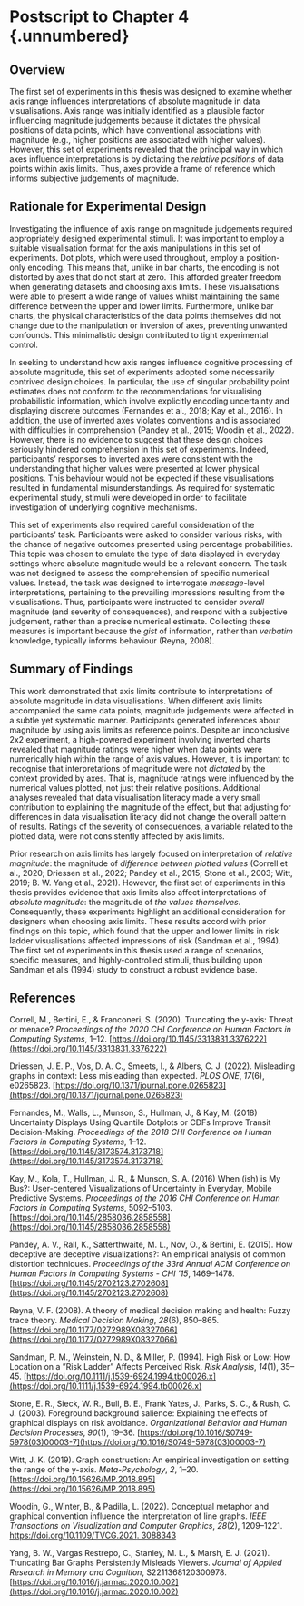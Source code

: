 # Postscript to Chapter 4 {.unnumbered}

## Overview

The first set of experiments in this thesis was designed to examine whether axis range influences interpretations of absolute magnitude in data visualisations. Axis range was initially identified as a plausible factor influencing magnitude judgements because it dictates the physical positions of data points, which have conventional associations with magnitude (e.g., higher positions are associated with higher values). However, this set of experiments revealed that the principal way in which axes influence interpretations is by dictating the *relative positions* of data points within axis limits. Thus, axes provide a frame of reference which informs subjective judgements of magnitude.

## Rationale for Experimental Design

Investigating the influence of axis range on magnitude judgements required appropriately designed experimental stimuli. It was important to employ a suitable visualisation format for the axis manipulations in this set of experiments. Dot plots, which were used throughout, employ a position-only encoding. This means that, unlike in bar charts, the encoding is not distorted by axes that do not start at zero. This afforded greater freedom when generating datasets and choosing axis limits. These visualisations were able to present a wide range of values whilst maintaining the same difference between the upper and lower limits. Furthermore, unlike bar charts, the physical characteristics of the data points themselves did not change due to the manipulation or inversion of axes, preventing unwanted confounds. This minimalistic design contributed to tight experimental control.

In seeking to understand how axis ranges influence cognitive processing of absolute magnitude, this set of experiments adopted some necessarily contrived design choices. In particular, the use of singular probability point estimates does not conform to the recommendations for visualising probabilistic information, which involve explicitly encoding uncertainty and displaying discrete outcomes (Fernandes et al., 2018; Kay et al., 2016). In addition, the use of inverted axes violates conventions and is associated with difficulties in comprehension (Pandey et al., 2015; Woodin et al., 2022). However, there is no evidence to suggest that these design choices seriously hindered comprehension in this set of experiments. Indeed, participants’ responses to inverted axes were consistent with the understanding that higher values were presented at lower physical positions. This behaviour would not be expected if these visualisations resulted in fundamental misunderstandings. As required for systematic experimental study, stimuli were developed in order to facilitate investigation of underlying cognitive mechanisms.

This set of experiments also required careful consideration of the participants’ task. Participants were asked to consider various risks, with the chance of negative outcomes presented using percentage probabilities. This topic was chosen to emulate the type of data displayed in everyday settings where absolute magnitude would be a relevant concern. The task was not designed to assess the comprehension of specific numerical values. Instead, the task was designed to interrogate *message*-level interpretations, pertaining to the prevailing impressions resulting from the visualisations. Thus, participants were instructed to consider *overall* magnitude (and severity of consequences), and respond with a subjective judgement, rather than a precise numerical estimate. Collecting these measures is important because the *gist* of information, rather than *verbatim* knowledge, typically informs behaviour (Reyna, 2008).

## Summary of Findings

This work demonstrated that axis limits contribute to interpretations of absolute magnitude in data visualisations. When different axis limits accompanied the same data points, magnitude judgements were affected in a subtle yet systematic manner. Participants generated inferences about magnitude by using axis limits as reference points. Despite an inconclusive 2x2 experiment, a high-powered experiment involving inverted charts revealed that magnitude ratings were higher when data points were numerically high within the range of axis values. However, it is important to recognise that interpretations of magnitude were not *dictated* by the context provided by axes. That is, magnitude ratings were influenced by the numerical values plotted, not just their relative positions. Additional analyses revealed that data visualisation literacy made a very small contribution to explaining the magnitude of the effect, but that adjusting for differences in data visualisation literacy did not change the overall pattern of results. Ratings of the severity of consequences, a variable related to the plotted data, were not consistently affected by axis limits. 

Prior research on axis limits has largely focused on interpretation of *relative magnitude*: the magnitude of *difference between plotted values* (Correll et al., 2020; Driessen et al., 2022; Pandey et al., 2015; Stone et al., 2003; Witt, 2019; B. W. Yang et al., 2021). However, the first set of experiments in this thesis provides evidence that axis limits also affect interpretations of *absolute magnitude*: the magnitude of *the values themselves*. Consequently, these experiments highlight an additional consideration for designers when choosing axis limits. These results accord with prior findings on this topic, which found that the upper and lower limits in risk ladder visualisations affected impressions of risk (Sandman et al., 1994). The first set of experiments in this thesis used a range of scenarios, specific measures, and highly-controlled stimuli, thus building upon Sandman et al’s (1994) study to construct a robust evidence base.

## References

Correll, M., Bertini, E., & Franconeri, S. (2020). Truncating the y-axis: Threat or menace? *Proceedings of the 2020 CHI Conference on Human Factors in Computing Systems*, 1–12. [https://doi.org/10.1145/3313831.3376222](https://doi.org/10.1145/3313831.3376222)

Driessen, J. E. P., Vos, D. A. C., Smeets, I., & Albers, C. J. (2022). Misleading graphs in context: Less misleading than expected. *PLOS ONE*, *17*(6), e0265823. [https://doi.org/10.1371/journal.pone.0265823](https://doi.org/10.1371/journal.pone.0265823)

Fernandes, M., Walls, L., Munson, S., Hullman, J., & Kay, M. (2018) Uncertainty Displays Using Quantile Dotplots or CDFs Improve Transit Decision-Making. *Proceedings of the 2018 CHI Conference on Human Factors in Computing Systems*, 1–12. [https://doi.org/10.1145/3173574.3173718](https://doi.org/10.1145/3173574.3173718)

Kay, M., Kola, T., Hullman, J. R., & Munson, S. A. (2016) When (ish) is My Bus?: User-centered Visualizations of Uncertainty in Everyday, Mobile Predictive Systems. *Proceedings of the 2016 CHI Conference on Human Factors in Computing Systems*, 5092–5103. [https://doi.org/10.1145/2858036.2858558](https://doi.org/10.1145/2858036.2858558)

Pandey, A. V., Rall, K., Satterthwaite, M. L., Nov, O., & Bertini, E. (2015). How deceptive are deceptive visualizations?: An empirical analysis of common distortion techniques. *Proceedings of the 33rd Annual ACM Conference on Human Factors in Computing Systems - CHI ’15*, 1469–1478. [https://doi.org/10.1145/2702123.2702608](https://doi.org/10.1145/2702123.2702608)

Reyna, V. F. (2008). A theory of medical decision making and health: Fuzzy trace theory. *Medical Decision Making*, *28*(6), 850–865. [https://doi.org/10.1177/0272989X08327066](https://doi.org/10.1177/0272989X08327066)

Sandman, P. M., Weinstein, N. D., & Miller, P. (1994). High Risk or Low: How Location on a ”Risk Ladder” Affects Perceived Risk. *Risk Analysis*, *14*(1), 35–45. [https://doi.org/10.1111/j.1539-6924.1994.tb00026.x](https://doi.org/10.1111/j.1539-6924.1994.tb00026.x)

Stone, E. R., Sieck, W. R., Bull, B. E., Frank Yates, J., Parks, S. C., & Rush, C. J. (2003). Foreground:background salience: Explaining the effects of graphical displays on risk avoidance. *Organizational Behavior and Human Decision Processes*, *90*(1), 19–36. [https://doi.org/10.1016/S0749-5978(03)00003-7](https://doi.org/10.1016/S0749-5978(03)00003-7)

Witt, J. K. (2019). Graph construction: An empirical investigation on setting the range of the y-axis. *Meta-Psychology*, *2*, 1–20. [https://doi.org/10.15626/MP.2018.895](https://doi.org/10.15626/MP.2018.895)

Woodin, G., Winter, B., & Padilla, L. (2022). Conceptual metaphor and graphical convention influence the interpretation of line graphs. *IEEE Transactions on Visualization and Computer Graphics*, *28*(2), 1209–1221. [https://doi.org/10.1109/TVCG.2021. 
3088343](https://doi.org/10.1109/TVCG.2021.3088343)

Yang, B. W., Vargas Restrepo, C., Stanley, M. L., & Marsh, E. J. (2021). Truncating Bar Graphs Persistently Misleads Viewers. *Journal of Applied Research in Memory and Cognition*, S2211368120300978. [https://doi.org/10.1016/j.jarmac.2020.10.002](https://doi.org/10.1016/j.jarmac.2020.10.002)